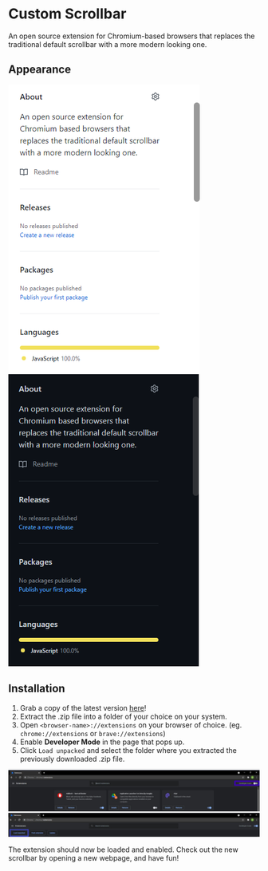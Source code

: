 # Custom Scrollbar
An open source extension for Chromium-based browsers that replaces the traditional default scrollbar with a more modern looking one.

## Appearance

![Light theme](screenshots/light-theme.png) ![Dark theme](screenshots/dark-theme.png)

## Installation

1. Grab a copy of the latest version [here](https://github.com/afk-echo/CustomScrollBar-ChromiumExt/releases)!
2. Extract the .zip file into a folder of your choice on your system.
3. Open `<browser-name>://extensions` on your browser of choice. (eg. `chrome://extensions` or `brave://extensions`)
4. Enable **Developer Mode** in the page that pops up.
5. Click `Load unpacked` and select the folder where you extracted the previously downloaded .zip file.

![Extensions](screenshots/inst-1.png)
![Developer Mode](screenshots/inst-2.png)

The extension should now be loaded and enabled. Check out the new scrollbar by opening a new webpage, and have fun!
